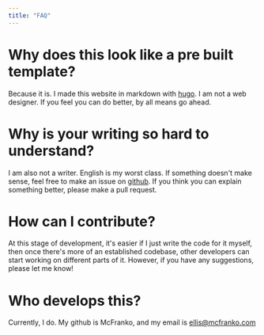 ```yaml
---
title: "FAQ"
---
```


# Why does this look like a pre built template?
Because it is. I made this website in markdown with
[hugo](https://github.com/gohugoio/hugo). I am not a web designer. If you feel
you can do better, by all means go ahead.

# Why is your writing so hard to understand?
I am also not a writer. English is my worst class. If something doesn't make
sense, feel free to make an issue on
[github](https://github.com/padlock-xpl/padlock-xpl.org). If you think you can
explain something better, please make a pull request.

# How can I contribute?
At this stage of development, it's easier if I just write the code for it
myself, then once there's more of an established codebase, other developers can
start working on different parts of it. However, if you have any suggestions,
please let me know!

# Who develops this?
Currently, I do. My github is McFranko, and my email is ellis@mcfranko.com
